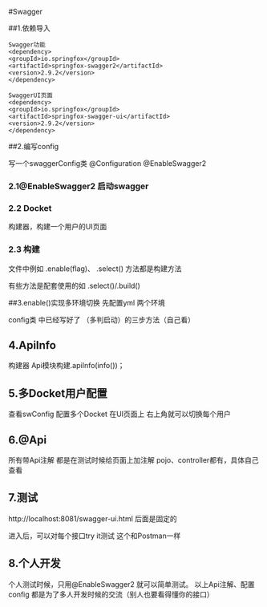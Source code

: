 #Swagger

##1.依赖导入
```
Swagger功能
<dependency>
<groupId>io.springfox</groupId>
<artifactId>springfox-swagger2</artifactId>
<version>2.9.2</version>
</dependency>

SwaggerUI页面
<dependency>
<groupId>io.springfox</groupId>
<artifactId>springfox-swagger-ui</artifactId>
<version>2.9.2</version>
</dependency>
```


##2.编写config

写一个swaggerConfig类
@Configuration
@EnableSwagger2

### 2.1@EnableSwagger2 启动swagger

### 2.2 Docket
构建器，构建一个用户的UI页面

### 2.3 构建
文件中例如 .enable(flag)、  .select() 方法都是构建方法

有些方法是配套使用的如 .select()/.build()

##3.enable()实现多环境切换
先配置yml 两个环境

config类 中已经写好了 （多判启动）的三步方法（自己看）

## 4.ApiInfo
构建器 Api模块构建.apiInfo(info())；

## 5.多Docket用户配置
查看swConfig 配置多个Docket
在UI页面上 右上角就可以切换每个用户

## 6.@Api
所有带Api注解 都是在测试时候给页面上加注解
pojo、controller都有，具体自己查看

## 7.测试
http://localhost:8081/swagger-ui.html
后面是固定的

进入后，可以对每个接口try it测试
这个和Postman一样

## 8.个人开发
 个人测试时候，只用@EnableSwagger2
 就可以简单测试。
 以上Api注解、配置config 都是为了多人开发时候的交流（别人也要看得懂你的接口）


    
    